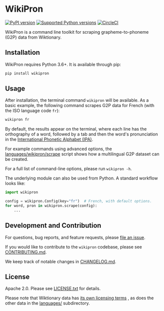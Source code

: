 # WikiPron

[![PyPI version](https://badge.fury.io/py/wikipron.svg)](https://pypi.org/project/wikipron)
[![Supported Python versions](https://img.shields.io/pypi/pyversions/wikipron.svg)](https://pypi.org/project/wikipron)
[![CircleCI](https://circleci.com/gh/kylebgorman/wikipron/tree/master.svg?style=svg)](https://circleci.com/gh/kylebgorman/wikipron/tree/master)


WikiPron is a command line toolkit for scraping grapheme-to-phoneme (G2P) data
from Wiktionary.

## Installation

WikiPron requires Python 3.6+. It is available through pip:

```bash
pip install wikipron
```

## Usage

After installation, the terminal command `wikipron` will be available.
As a basic example, the following command scrapes G2P data for French
(with the ISO language code `fr`):

```bash
wikipron fr
```

By default, the results appear on the terminal,
where each line has the orthography of a word, followed by a tab and then
the word's pronunciation in the
[International Phonetic Alphabet (IPA)](https://en.wikipedia.org/wiki/International_Phonetic_Alphabet).

For example commands using advanced options, the
[languages/wikipron/scrape](https://github.com/kylebgorman/wikipron/blob/master/languages/wikipron/scrape)
script shows how a multilingual G2P dataset can be created.

For a full list of command-line options, please run `wikipron -h`.

The underlying module can also be used from Python.
A standard workflow looks like:

```python
import wikipron

config = wikipron.Config(key="fr")  # French, with default options.
for word, pron in wikipron.scrape(config):
    ...
```

## Development and Contribution

For questions, bug reports, and feature requests,
please [file an issue](https://github.com/kylebgorman/wikipron/issues).

If you would like to contribute to the `wikipron` codebase,
please see
[CONTRIBUTING.md](https://github.com/kylebgorman/wikipron/blob/master/CONTRIBUTING.md).

We keep track of notable changes in
[CHANGELOG.md](https://github.com/kylebgorman/wikipron/blob/master/CHANGELOG.md).

## License

Apache 2.0. Please see
[LICENSE.txt](https://github.com/kylebgorman/wikipron/blob/master/LICENSE.txt)
for details.

Please note that Wiktionary data has
[its own licensing terms](https://en.wiktionary.org/wiki/Wiktionary:Copyrights)
, as does the other data in the
[languages/](https://github.com/kylebgorman/wikipron/tree/master/languages)
subdirectory.
